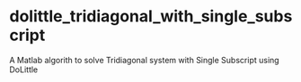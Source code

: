 # dolittle_tridiagonal_with_single_subscript
A Matlab algorith to solve Tridiagonal system with Single Subscript using DoLittle
